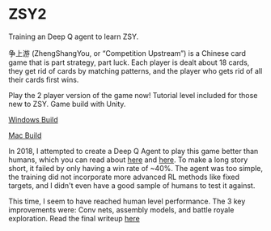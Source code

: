 # ZSY2
Training an Deep Q agent to learn ZSY.

争上游 (ZhengShangYou, or “Competition Upstream”) is a Chinese card game that is part strategy, part luck. Each player is dealt about 18 cards, they get rid of cards by matching patterns, and the player who gets rid of all their cards first wins.

Play the 2 player version of the game now! Tutorial level included for those new to ZSY. Game build with Unity.

[Windows Build](https://drive.google.com/file/d/1auOngmTju8Pg8WQKNkGNUvjCXRWxkJOA/view?fbclid=IwAR3N98b22L4ZyDtSRqkbiMfywEdkoRwJEjCaFVm6kDdDDWaqjxwsHM1zHSE)

[Mac Build](https://drive.google.com/file/d/1ZQ_-JJ__go3fGu9P5BJSzQ3dYoFxi0rY/view?fbclid=IwAR1iPtRYhbjz0xf1JY3TXDvfldyzaf2au4NtP9svqFuBKH9LiLaoWxiUADY)

In 2018, I attempted to create a Deep Q Agent to play this game better than humans, which you can read about [here](https://github.com/leonl0000/ZSY/blob/master/writeups/CS%20230%20Project%20final%20writeup.pdf) and [here](https://github.com/leonl0000/ZSY/blob/master/writeups/poster.png). To make a long story short, it failed by only having a win rate of ~40%. The agent was too simple, the training did not incorporate more advanced RL methods like fixed targets, and I didn't even have a good sample of humans to test it against.

This time, I seem to have reached human level performance. The 3 key improvements were: Conv nets, assembly models, and battle royale exploration. Read the final writeup [here](Writeups/Final%20Report.pdf)


